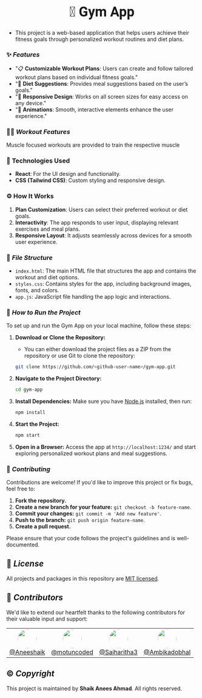 <center> 
  <h1 style="font-size: 36px; font-family: 'Roboto', sans-serif; font-weight: bold;"> 💪 Gym App </h1>
</center>

- This project is a web-based application that helps users achieve their fitness goals through personalized workout routines and diet plans.

### ✨ **_Features_**

- "📋 **Customizable Workout Plans**: Users can create and follow tailored workout plans based on individual fitness goals."
- "🍎 **Diet Suggestions**: Provides meal suggestions based on the user’s goals."
- "📱 **Responsive Design**: Works on all screen sizes for easy access on any device."
- "🎨 **Animations**: Smooth, interactive elements enhance the user experience."

### 🏋️‍♂️ **_Workout Features_**

Muscle focused workouts are provided to train the respective muscle

### 🔧 **Technologies Used**

- **React**: For the UI design and functionality.
- **CSS (Tailwind CSS)**: Custom styling and responsive design.

### ⚙️ **How It Works**

1. **Plan Customization**: Users can select their preferred workout or diet goals.
2. **Interactivity**: The app responds to user input, displaying relevant exercises and meal plans.
3. **Responsive Layout**: It adjusts seamlessly across devices for a smooth user experience.

### 📂 **_File Structure_**

- `index.html`: The main HTML file that structures the app and contains the workout and diet options.
- `styles.css`: Contains styles for the app, including background images, fonts, and colors.
- `app.js`: JavaScript file handling the app logic and interactions.

### 🚀 **_How to Run the Project_**

To set up and run the Gym App on your local machine, follow these steps:

1. **Download or Clone the Repository:**

   - You can either download the project files as a ZIP from the repository or use Git to clone the repository:

   ```bash
   git clone https://github.com/<github-user-name>/gym-app.git
   ```

2. **Navigate to the Project Directory:**

   ```bash
   cd gym-app
   ```

3. **Install Dependencies:**
   Make sure you have [Node.js](https://nodejs.org/) installed, then run:

   ```bash
   npm install
   ```

4. **Start the Project:**

   ```bash
   npm start
   ```

5. **Open in a Browser:**
   Access the app at `http://localhost:1234/` and start exploring personalized workout plans and meal suggestions.

### 🤝 **_Contributing_**

Contributions are welcome! If you'd like to improve this project or fix bugs, feel free to:

1. **Fork the repository.**
2. **Create a new branch for your feature:** `git checkout -b feature-name`.
3. **Commit your changes:** `git commit -m 'Add new feature'`.
4. **Push to the branch:** `git push origin feature-name`.
5. **Create a pull request.**

Please ensure that your code follows the project's guidelines and is well-documented.

## 🔑 **_License_**

All projects and packages in this repository are [MIT licensed](/LICENSE).

## 🙌 **_Contributors_**

We'd like to extend our heartfelt thanks to the following contributors for their valuable input and support:

<table>
  <tr>
    <td align="center">
      <img src="https://github.com/Aneeshaik.png" width="50" height="50" style="border-radius: 50%;" /><br>
      <a href="https://github.com/Aneeshaik">@Aneeshaik</a>
    </td>
    <td align="center">
      <img src="https://github.com/motuncoded.png" width="50" height="50" style="border-radius: 50%;" /><br>
      <a href="https://github.com/motuncoded">@motuncoded</a>
    </td>
    <td align="center">
      <img src="https://github.com/Saiharitha3.png" width="50" height="50" style="border-radius: 50%;" /><br>
      <a href="https://github.com/Saiharitha3">@Saiharitha3</a>
    </td>
    <td align="center">
      <img src="https://github.com/Ambikadobhal.png" width="50" height="50" style="border-radius: 50%;" /><br>
      <a href="https://github.com/Ambikadobhal">@Ambikadobhal</a>
    </td>
  </tr>
</table>

## ©️ **_Copyright_**
This project is maintained by **Shaik Anees Ahmad**. All rights reserved.

